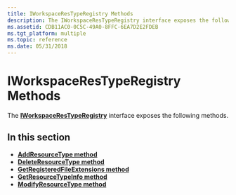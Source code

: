 ```yaml
---
title: IWorkspaceResTypeRegistry Methods
description: The IWorkspaceResTypeRegistry interface exposes the following methods.
ms.assetid: CDB11AC0-0C5C-49A0-8FFC-6EA7D2E2FDEB
ms.tgt_platform: multiple
ms.topic: reference
ms.date: 05/31/2018
---
```


# IWorkspaceResTypeRegistry Methods

The [**IWorkspaceResTypeRegistry**](/windows/desktop/api/Workspaceax/nn-workspaceax-iworkspacerestyperegistry) interface exposes the following methods.

## In this section

-   [**AddResourceType method**](/windows/desktop/api/WorkspaceAX/nf-workspaceax-iworkspacerestyperegistry-addresourcetype)
-   [**DeleteResourceType method**](/windows/desktop/api/WorkspaceAX/nf-workspaceax-iworkspacerestyperegistry-deleteresourcetype)
-   [**GetRegisteredFileExtensions method**](/windows/desktop/api/WorkspaceAX/nf-workspaceax-iworkspacerestyperegistry-getregisteredfileextensions)
-   [**GetResourceTypeInfo method**](/windows/desktop/api/WorkspaceAX/nf-workspaceax-iworkspacerestyperegistry-getresourcetypeinfo)
-   [**ModifyResourceType method**](/windows/desktop/api/WorkspaceAX/nf-workspaceax-iworkspacerestyperegistry-modifyresourcetype)

 

 




